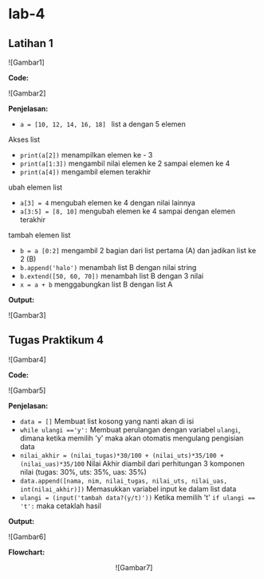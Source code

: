 # lab-4
## Latihan 1
![Gambar1]

**Code:**

![Gambar2]

**Penjelasan:**
* ``a = [10, 12, 14, 16, 18] `` list a dengan 5 elemen

Akses list
* ``print(a[2])`` menampilkan elemen ke - 3
* ``print(a[1:3])`` mengambil nilai elemen ke 2 sampai elemen ke 4
* ``print(a[4])`` mengambil elemen terakhir

ubah elemen list
* ``a[3] = 4`` mengubah elemen ke 4 dengan nilai lainnya
* ``a[3:5] = [8, 10]`` mengubah elemen ke 4 sampai dengan elemen terakhir

tambah elemen list
* ``b = a [0:2]`` mengambil 2 bagian dari list pertama (A) dan jadikan list ke 2 (B)
* ``b.append('halo')`` menambah list B dengan nilai string
* ``b.extend([50, 60, 70])`` menambah list B dengan 3 nilai
* ``x = a + b`` menggabungkan list B dengan list A

**Output:**

![Gambar3]

## Tugas Praktikum 4
![Gambar4]

**Code:**

![Gambar5]

**Penjelasan:**
* ``data = []`` Membuat list kosong yang nanti akan di isi
* ``while ulangi =='y':`` Membuat perulangan dengan variabel ``ulangi``, dimana ketika memilih 'y' maka akan otomatis mengulang pengisian data
* ``nilai_akhir = (nilai_tugas)*30/100 + (nilai_uts)*35/100 + (nilai_uas)*35/100`` Nilai Akhir diambil dari perhitungan 3 komponen nilai (tugas: 30%, uts: 35%, uas: 35%)
* ``data.append([nama, nim, nilai_tugas, nilai_uts, nilai_uas, int(nilai_akhir)])`` Memasukkan variabel input ke dalam list data
* ``ulangi = (input('tambah data?(y/t)'))`` Ketika memilih 't' ``if ulangi == 't':`` maka cetaklah hasil

**Output:**

![Gambar6]

**Flowchart:**

<div align="center">
![Gambar7]
</p>

